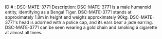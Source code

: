 ID # : DSC-MATE-3771
Description: DSC-MATE-3771 is a male humanoid entity, identifying as a Bengal Tiger. DSC-MATE-3771 stands at approximately 1.8m in height and weighs approximately 90kg. DSC-MATE-3771's head is adorned with a police cap, and its ears bear a jade earring. DSC-MATE-3771 can be seen wearing a gold chain and smoking a cigarette at almost all times.